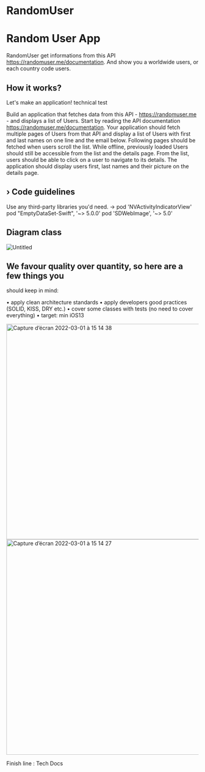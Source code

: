 # RandomUser

# Random User App
RandomUser get informations from this API https://randomuser.me/documentation. 
And show you a worldwide users, or each country code users.

## How it works?
Let's make an application! technical test

Build an application that fetches data from this API - https://randomuser.me - and displays a list of Users. Start by
reading the API documentation https://randomuser.me/documentation. Your application should fetch multiple pages
of Users from that API and display a list of Users with first and last names on one line and the email below. Following
pages should be fetched when users scroll the list. 
While offline, previously loaded Users should still be accessible
from the list and the details page. From the list, users should be able to click on a user to navigate to its details. The
application should display users first, last names and their picture on the details page.


## › Code guidelines
Use any third-party libraries you'd need. -> 
  pod 'NVActivityIndicatorView'
  pod "EmptyDataSet-Swift", '~> 5.0.0'
  pod 'SDWebImage', '~> 5.0'
 
## Diagram class

![Untitled](https://user-images.githubusercontent.com/7050604/156186810-1b5b84bd-7a8b-4b02-810e-5cb52470d3dd.jpg)


## We favour quality over quantity, so here are a few things you
should keep in mind:

• apply clean architecture standards
• apply developers good practices (SOLID, KISS, DRY etc.)
• cover some classes with tests (no need to cover everything)
• target: min iOS13

<img width="564" alt="Capture d’écran 2022-03-01 à 15 14 38" src="https://user-images.githubusercontent.com/7050604/156185184-cefa01dc-a969-405f-bfac-8fa83b73536a.png">
<img width="564" alt="Capture d’écran 2022-03-01 à 15 14 27" src="https://user-images.githubusercontent.com/7050604/156185201-32d5ac97-103a-4ce5-8eff-74ae9c616c77.png">

Finish line : Tech Docs

